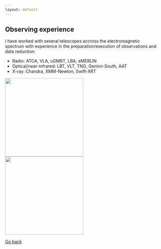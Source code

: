 ```yaml
---
layout: default
---
```


## Observing experience
I have worked with several telescopes accross the electromagnetic spectrum with experience in the preparation/execution of observations and data reduction:
- Radio: ATCA, VLA, uGMRT, LBA, eMERLIN
- Optical/near-infrared: LBT, VLT, TNG, Gemini-South, AAT
- X-ray: Chandra, XMM-Newton, Swift-XRT

<!--  ![screenshot](images/Photo_Luca.jpg) -->
<img src="images/ATCA" width="256"/>
<img src="images/Gemini" width="256"/>

[Go back](./)
